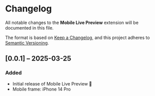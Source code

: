 # Changelog

All notable changes to the **Mobile Live Preview** extension will be documented in this file.

The format is based on [Keep a Changelog](https://keepachangelog.com/en/1.0.0/), and this project adheres to [Semantic Versioning](https://semver.org/spec/v2.0.0.html).

## [0.0.1] – 2025-03-25

### Added

- Initial release of Mobile Live Preview 🚀
- Mobile frame: iPhone 14 Pro
